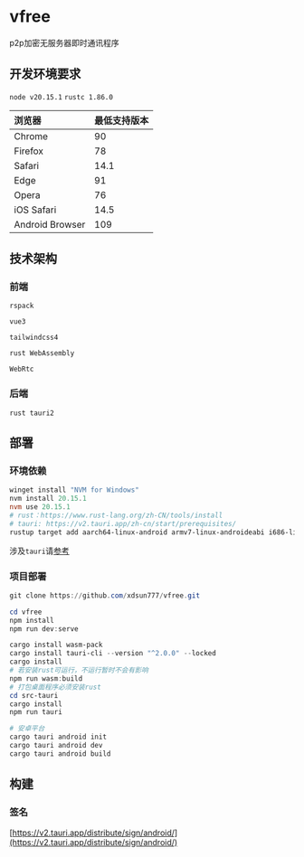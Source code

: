 # vfree

p2p加密无服务器即时通讯程序

## 开发环境要求

`node v20.15.1`
`rustc 1.86.0`

| 浏览器          | 最低支持版本 |
| :-------------- | :----------- |
| Chrome          | 90           |
| Firefox         | 78           |
| Safari          | 14.1         |
| Edge            | 91           |
| Opera           | 76           |
| iOS Safari      | 14.5         |
| Android Browser | 109          |

## 技术架构

### 前端

`rspack`

`vue3`

`tailwindcss4`

`rust WebAssembly`

`WebRtc`

### 后端

`rust tauri2`

## 部署

### 环境依赖

```powershell
winget install "NVM for Windows"
nvm install 20.15.1
nvm use 20.15.1
# rust：https://www.rust-lang.org/zh-CN/tools/install
# tauri: https://v2.tauri.app/zh-cn/start/prerequisites/
rustup target add aarch64-linux-android armv7-linux-androideabi i686-linux-android x86_64-linux-android
```

涉及`tauri`请[参考](https://tauri.nodejs.cn/start/prerequisites/)

### 项目部署

```powershell
git clone https://github.com/xdsun777/vfree.git

cd vfree
npm install
npm run dev:serve

cargo install wasm-pack
cargo install tauri-cli --version "^2.0.0" --locked
cargo install
# 若安装rust可运行，不运行暂时不会有影响
npm run wasm:build
# 打包桌面程序必须安装rust
cd src-tauri
cargo install
npm run tauri

# 安卓平台
cargo tauri android init
cargo tauri android dev
cargo tauri android build
```

## 构建

### 签名

[https://v2.tauri.app/distribute/sign/android/](https://v2.tauri.app/distribute/sign/android/)
